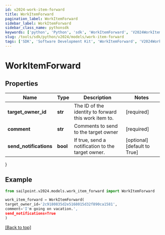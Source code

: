 ```yaml
---
id: v2024-work-item-forward
title: WorkItemForward
pagination_label: WorkItemForward
sidebar_label: WorkItemForward
sidebar_class_name: pythonsdk
keywords: ['python', 'Python', 'sdk', 'WorkItemForward', 'V2024WorkItemForward'] 
slug: /tools/sdk/python/v2024/models/work-item-forward
tags: ['SDK', 'Software Development Kit', 'WorkItemForward', 'V2024WorkItemForward']
---
```


# WorkItemForward


## Properties

Name | Type | Description | Notes
------------ | ------------- | ------------- | -------------
**target_owner_id** | **str** | The ID of the identity to forward this work item to. | [required]
**comment** | **str** | Comments to send to the target owner | [required]
**send_notifications** | **bool** | If true, send a notification to the target owner. | [optional] [default to True]
}

## Example

```python
from sailpoint.v2024.models.work_item_forward import WorkItemForward

work_item_forward = WorkItemForward(
target_owner_id='2c9180835d2e5168015d32f890ca1581',
comment='I'm going on vacation.',
send_notifications=True
)

```
[[Back to top]](#) 

